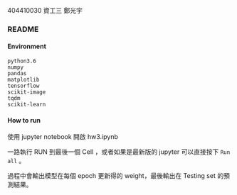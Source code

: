 404410030 資工三 鄭光宇

### README

#### Environment

```
python3.6
numpy
pandas
matplotlib
tensorflow
scikit-image
tqdm
scikit-learn
```

#### How to run

使用 jupyter notebook 開啟 hw3.ipynb

一路執行 RUN 到最後一個 Cell ，或者如果是最新版的 jupyter 可以直接按下 `Run all` 。

過程中會輸出模型在每個 epoch 更新得的 weight，最後輸出在 Testing set 的預測結果。
